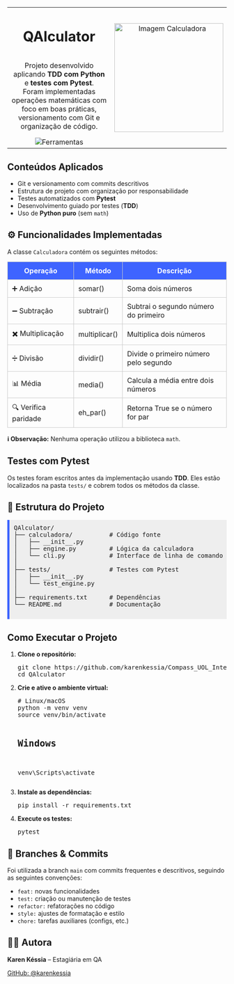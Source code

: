 <table width="100%">
  <tr>
    <td width="60%" align="center" align="middle">
      <div align="center">
        <h1 style="display: inline-flex; align-items: center; gap: 10px;">
          QAlculator
        </h1>
        <p>
          Projeto desenvolvido aplicando <strong>TDD com Python</strong> e <strong>testes com Pytest</strong>.<br>
          Foram implementadas operações matemáticas com foco em boas práticas, versionamento com Git e organização de código.
        </p>
        <div>
          <img src="https://skillicons.dev/icons?i=python,git,github,vscode" alt="Ferramentas" />
        </div>
      </div>
    </td>
    <td align="center" valign="middle">
      <img src="https://sdmntprwestcentralus.oaiusercontent.com/files/00000000-9200-61fb-a49d-90d587f04d1e/raw?se=2025-05-16T04%3A09%3A23Z&sp=r&sv=2024-08-04&sr=b&scid=00000000-0000-0000-0000-000000000000&skoid=e9d2f8b1-028a-4cff-8eb1-d0e66fbefcca&sktid=a48cca56-e6da-484e-a814-9c849652bcb3&skt=2025-05-15T21%3A20%3A31Z&ske=2025-05-16T21%3A20%3A31Z&sks=b&skv=2024-08-04&sig=xmQhOWrop8Ap7u6T%2BmyNpef%2B459SUE4/9GQUO/8Ye0A%3D" alt="Imagem Calculadora" width="250px"/>
    </td>
  </tr>
</table>

  <h2> Conteúdos Aplicados</h2>
  <ul>
    <li>Git e versionamento com commits descritivos</li>
    <li>Estrutura de projeto com organização por responsabilidade</li>
    <li>Testes automatizados com <strong>Pytest</strong></li>
    <li>Desenvolvimento guiado por testes (<strong>TDD</strong>)</li>
    <li>Uso de <strong>Python puro</strong> (sem <code>math</code>)</li>
  </ul>

  <h2>⚙️ Funcionalidades Implementadas</h2>
  <p>A classe <code>Calculadora</code> contém os seguintes métodos:</p>
  <table style="width: 100%; border-collapse: collapse; margin-top: 10px;">
    <thead style="background-color: #3e64ff; color: white;">
      <tr>
        <th style="padding: 10px; border: 1px solid #ccc;">Operação</th>
        <th style="padding: 10px; border: 1px solid #ccc;">Método</th>
        <th style="padding: 10px; border: 1px solid #ccc;">Descrição</th>
      </tr>
    </thead>
    <tbody>
      <tr>
        <td style="padding: 10px; border: 1px solid #ccc;">➕ Adição</td>
        <td style="padding: 10px; border: 1px solid #ccc;">somar()</td>
        <td style="padding: 10px; border: 1px solid #ccc;">Soma dois números</td>
      </tr>
      <tr>
        <td style="padding: 10px; border: 1px solid #ccc;">➖ Subtração</td>
        <td style="padding: 10px; border: 1px solid #ccc;">subtrair()</td>
        <td style="padding: 10px; border: 1px solid #ccc;">Subtrai o segundo número do primeiro</td>
      </tr>
      <tr>
        <td style="padding: 10px; border: 1px solid #ccc;">✖️ Multiplicação</td>
        <td style="padding: 10px; border: 1px solid #ccc;">multiplicar()</td>
        <td style="padding: 10px; border: 1px solid #ccc;">Multiplica dois números</td>
      </tr>
      <tr>
        <td style="padding: 10px; border: 1px solid #ccc;">➗ Divisão</td>
        <td style="padding: 10px; border: 1px solid #ccc;">dividir()</td>
        <td style="padding: 10px; border: 1px solid #ccc;">Divide o primeiro número pelo segundo</td>
      </tr>
      <tr>
        <td style="padding: 10px; border: 1px solid #ccc;">📊 Média</td>
        <td style="padding: 10px; border: 1px solid #ccc;">media()</td>
        <td style="padding: 10px; border: 1px solid #ccc;">Calcula a média entre dois números</td>
      </tr>
      <tr>
        <td style="padding: 10px; border: 1px solid #ccc;">🔍 Verifica paridade</td>
        <td style="padding: 10px; border: 1px solid #ccc;">eh_par()</td>
        <td style="padding: 10px; border: 1px solid #ccc;">Retorna True se o número for par</td>
      </tr>
    </tbody>
  </table>

  <p><strong>ℹ️ Observação:</strong> Nenhuma operação utilizou a biblioteca <code>math</code>.</p>

  <h2> Testes com Pytest</h2>
  <p>Os testes foram escritos antes da implementação usando <strong>TDD</strong>. Eles estão localizados na pasta <code>tests/</code> e cobrem todos os métodos da classe.</p>

  <h2>📁 Estrutura do Projeto</h2>
  <pre style="background: #eee; padding: 10px; border-left: 5px solid #3e64ff;">
QAlculator/
├── calculadora/          # Código fonte
│   ├── __init__.py
│   ├── engine.py         # Lógica da calculadora
│   └── cli.py            # Interface de linha de comando
│
├── tests/                # Testes com Pytest
│   ├── __init__.py
│   └── test_engine.py
│
├── requirements.txt      # Dependências
└── README.md             # Documentação
  </pre>

  <h2> Como Executar o Projeto</h2>
  <ol>
    <li><strong>Clone o repositório:</strong>
      <pre>git clone https://github.com/karenkessia/Compass_UOL_Intership.git
cd QAlculator</pre>
    </li>
    <li><strong>Crie e ative o ambiente virtual:</strong>
      <pre># Linux/macOS
python -m venv venv
source venv/bin/activate

## Windows
venv\Scripts\activate</pre>
    </li>
    <li><strong>Instale as dependências:</strong>
      <pre>pip install -r requirements.txt</pre>
    </li>
    <li><strong>Execute os testes:</strong>
      <pre>pytest</pre>
    </li>
  </ol>

  <h2>🧭 Branches & Commits</h2>
  <p>Foi utilizada a branch <code>main</code> com commits frequentes e descritivos, seguindo as seguintes convenções:</p>
  <ul>
    <li><code>feat:</code> novas funcionalidades</li>
    <li><code>test:</code> criação ou manutenção de testes</li>
    <li><code>refactor:</code> refatorações no código</li>
    <li><code>style:</code> ajustes de formatação e estilo</li>
    <li><code>chore:</code> tarefas auxiliares (configs, etc.)</li>
  </ul>

  <h2>👩‍💻 Autora</h2>
  <p><strong>Karen Késsia</strong> – Estagiária em QA</p>
  <p>
    <a href="https://github.com/karenkessia" target="_blank">GitHub: @karenkessia</a>
  </p>
</body>
</html>


